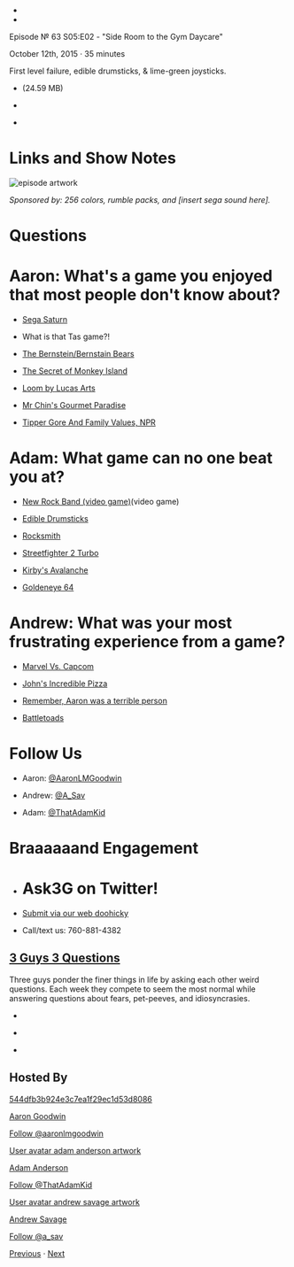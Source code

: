 -

-

Episode № 63 S05:E02 - "Side Room to the Gym Daycare"

October 12th, 2015 · 35 minutes

First level failure, edible drumsticks, & lime-green joysticks.

- [](http://podcasts-1.feedpress.co/13789/18362.mp3)(24.59 MB)

- [](http://twitter.com/intent/tweet?text=3%20Guys%203%20Questions%20%E2%84%96%2063%20on%20@goodstuff_fm%20-%20http://goodstuff.fm/3g3q/63)

- [](http://www.facebook.com/sharer/sharer.php?u=http://goodstuff.fm/3g3q/63)

# Links and Show Notes

![episode artwork](http://l.gdwn.co/19kp7.jpeg)

_Sponsored by: 256 colors, rumble packs, and [insert sega sound here]._

# Questions

# Aaron: What's a game you enjoyed that most people don't know about?

- [Sega Saturn](https://en.wikipedia.org/wiki/Sega_Saturn)

- What is that Tas game?!

- [The Bernstein/Bernstain Bears](http://www.avclub.com/article/how-you-spell-berenstain-bears-could-be-proof-para-223615)

- [The Secret of Monkey Island](https://en.wikipedia.org/wiki/The_Secret_of_Monkey_Island)

- [Loom by Lucas Arts](https://www.youtube.com/watch?v=ANNUMV-Rb38)

- [Mr Chin's Gourmet Paradise](http://www.gamingsanctuary.com/MRCHINGourmetParadise.html)

- [Tipper Gore And Family Values, NPR](http://www.npr.org/templates/story/story.php?storyId=4279560)

# Adam: What game can no one beat you at?

- [New Rock Band (video game)](http://www.rockband4.com/)(video game)

- [Edible Drumsticks](https://www.drumstick.com/)

- [Rocksmith](http://rocksmith.ubi.com/rocksmith/en-us/home/)

- [Streetfighter 2 Turbo](https://en.wikipedia.org/wiki/Super_Street_Fighter_II_Turbo)

- [Kirby's Avalanche](https://en.wikipedia.org/wiki/Kirby%27s_Avalanche)

- [Goldeneye 64](http://bit.ly/1Lfh2PS)

# Andrew: What was your most frustrating experience from a game?

- [Marvel Vs. Capcom](http://www.marvelvscapcom3.com/)

- [John's Incredible Pizza](https://www.johnspizza.com/)

- [Remember, Aaron was a terrible person](http://www.3g3q.co/501)

- [Battletoads](https://en.wikipedia.org/wiki/Battletoads)

# Follow Us

- Aaron: [@AaronLMGoodwin](http://twitter.com/aaronlmgoodwin)

- Andrew: [@A_Sav](http://twitter.com/a_sav)

- Adam: [@ThatAdamKid](http://twitter.com/thatadamkid)

# Braaaaaand Engagement

- # Ask3G on Twitter!

- [Submit via our web doohicky](http://3g3q.co/ask)

- Call/text us: 760-881-4382

## [3 Guys 3 Questions](/3g3q)

Three guys ponder the finer things in life by asking each other weird questions. Each week they compete to seem the most normal while answering questions about fears, pet-peeves, and idiosyncrasies.

- [](https://itunes.apple.com/us/podcast/3-guys-3-questions/id914129482)

- [](http://feed.3g3q.co/)

- [](mailto:3guys3questions@gmail.com?cc=sponsorship%40goodstuff.fm&subject=%5BGoodStuff%20FM%5D%20Sponsorship%20Inquiry%20for%203%20Guys%203%20Questions)

## Hosted By

[544dfb3b924e3c7ea1f29ec1d53d8086](/people/aaron-goodwin)[](http://gravatar.com/avatar/544dfb3b924e3c7ea1f29ec1d53d8086.png?s=300&r=pg)

[Aaron Goodwin](/people/aaron-goodwin)

[Follow @aaronlmgoodwin](https://twitter.com/aaronlmgoodwin)

[User avatar adam anderson artwork](/people/adam-anderson)[](https://goodstuffs3.s3.amazonaws.com/uploads/user/avatar/89/user_avatar_adam-anderson_artwork.png)

[Adam Anderson](/people/adam-anderson)

[Follow @ThatAdamKid](https://twitter.com/ThatAdamKid)

[User avatar andrew savage artwork](/people/andrew-savage)[](https://goodstuffs3.s3.amazonaws.com/uploads/user/avatar/95/user_avatar_andrew-savage_artwork.png)

[Andrew Savage](/people/andrew-savage)

[Follow @a_sav](https://twitter.com/a_sav)

[Previous](/3g3q/62) · [Next](/3g3q/64)
